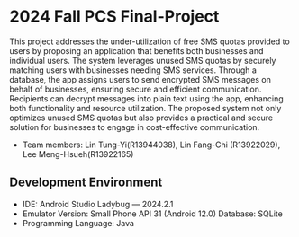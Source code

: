 # 2024 Fall PCS Final-Project

This project addresses the under-utilization of free SMS quotas provided to users by proposing an application that benefits both businesses and individual users. The system leverages unused SMS quotas by securely matching users with businesses needing SMS services. Through a database, the app assigns users to send encrypted SMS messages on behalf of businesses, ensuring secure and efficient communication. Recipients can decrypt messages into plain text using the app, enhancing both functionality and resource utilization. The proposed system not only optimizes unused SMS quotas but also provides a practical and secure solution for businesses to engage in cost-effective communication.

- Team members: Lin Tung-Yi(R13944038), Lin Fang-Chi (R13922029), Lee Meng-Hsueh(R13922165)

## Development Environment
- IDE: Android Studio Ladybug — 2024.2.1
- Emulator Version: Small Phone API 31 (Android 12.0) Database: SQLite
- Programming Language: Java
